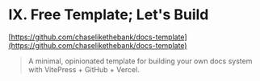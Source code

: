 
# IX. Free Template; Let's Build

[https://github.com/chaselikethebank/docs-template](https://github.com/chaselikethebank/docs-template)

> A minimal, opinionated template for building your own docs system with VitePress + GitHub + Vercel.
